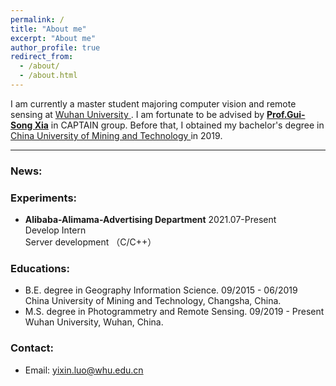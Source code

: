 ```yaml
---
permalink: /
title: "About me"
excerpt: "About me"
author_profile: true
redirect_from: 
  - /about/
  - /about.html
---
```



I am currently a master student majoring computer vision and remote sensing at <a href="https://www.whu.edu.cn/" target="_blank"> Wuhan University </a>. I am fortunate to be advised by [**Prof.Gui-Song Xia**](http://www.captain-whu.com/xia.html) in CAPTAIN group. Before that, I obtained my bachelor's degree in <a href="https://www.cumt.edu.cn/" target="_blank"> China University of Mining and Technology </a>in 2019.
  
  
---
### News:
<!-- * 2021.03 One paper is accepted to **CVPR 2021**. -->
  
### Experiments:
* **Alibaba-Alimama-Advertising Department** 2021.07-Present  
  Develop Intern  
  Server development （C/C++）

### Educations:
* B.E. degree in Geography Information Science. 09/2015 - 06/2019  
  China University of Mining and Technology, Changsha, China.
* M.S. degree in Photogrammetry and Remote Sensing. 09/2019 - Present  
  Wuhan University, Wuhan, China.

### Contact:
- Email: yixin.luo@whu.edu.cn



